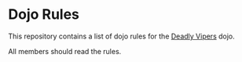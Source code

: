 Dojo Rules
==========

This repository contains a list of dojo rules for the [Deadly
Vipers](https://github.com/deadlyvipers) dojo.

All members should read the rules.
